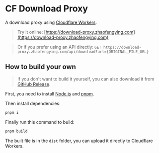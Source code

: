 # CF Download Proxy

A download proxy using [Cloudflare Workers](https://workers.cloudflare.com/).

> Try it online: [https://download-proxy.zhaofengying.com](https://download-proxy.zhaofengying.com)

> Or if you prefer using an API directly: `GET https://download-proxy.zhaofengying.com/api/download?url={ORIGINAL_FILE_URL}`

## How to build your own

> If you don't want to build it yourself, you can also download it from [GitHub Release](https://github.com/hronro/cf-download-proxy/releases).

First, you need to install [Node.js](https://nodejs.org) and [pnpm](https://pnpm.js.org).

Then install dependencies:

```sh
pnpm i
```

Finally run this command to build:

```sh
pnpm build
```

The built file is in the `dist` folder, you can upload it directly to Cloudflare Workers.
